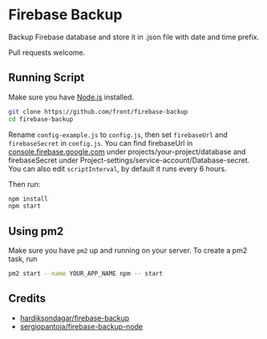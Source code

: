 # Firebase Backup

Backup Firebase database and store it in .json file with date and time prefix.

Pull requests welcome.

## Running Script

Make sure you have [Node.js](http://nodejs.org/) installed.

```sh
git clone https://github.com/front/firebase-backup
cd firebase-backup
```

Rename `config-example.js` to `config.js`, then set `firebaseUrl` and `firebaseSecret` in `config.js`.
You can find firebaseUrl in [console.firebase.google.com](https://console.firebase.google.com/) under projects/your-project/database and firebaseSecret under Project-settings/service-account/Database-secret.
You can also edit `scriptInterval`, by default it runs every 6 hours.

Then run: 
```sh
npm install
npm start
```

## Using pm2
Make sure you have `pm2` up and running on your server.
To create a pm2 task, run
```sh
pm2 start --name YOUR_APP_NAME npm -- start
```

## Credits
* [hardiksondagar/firebase-backup](https://github.com/hardiksondagar/firebase-backup)
* [sergiopantoja/firebase-backup-node](https://github.com/sergiopantoja/firebase-backup-node)
